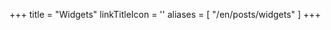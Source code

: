 +++
title = "Widgets"
linkTitleIcon = '<i class="fas fa-cubes fa-fw"></i>'
aliases = [
  "/en/posts/widgets"
]
+++
